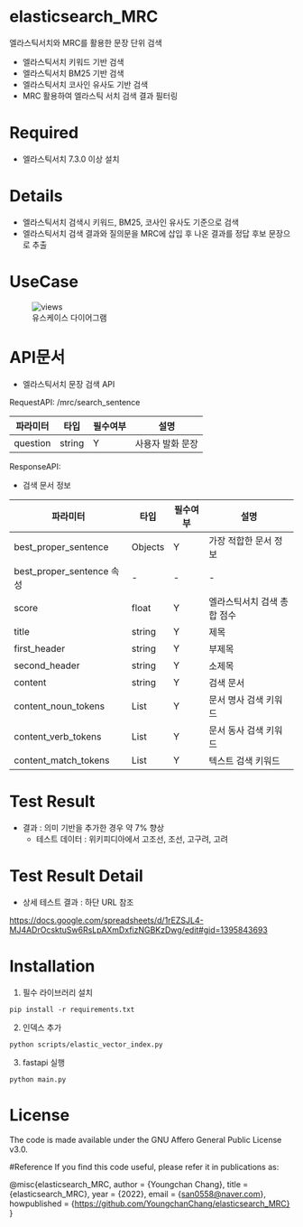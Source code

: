 # elasticsearch_MRC

엘라스틱서치와 MRC를 활용한 문장 단위 검색
- 엘라스틱서치 키워드 기반 검색
- 엘라스틱서치 BM25 기반 검색
- 엘라스틱서치 코사인 유사도 기반 검색
- MRC 활용하여 엘라스틱 서치 검색 결과 필터링

# Required
- 엘라스틱서치 7.3.0 이상 설치

# Details

- 엘라스틱서치 검색시 키워드, BM25, 코사인 유사도 기준으로 검색
- 엘라스틱서치 검색 결과와 질의문을 MRC에 삽입 후 나온 결과를 정답 후보 문장으로 추출 

# UseCase

<figure>
<img src=https://i.imgur.com/3euBjA6.png" alt="views">
<figcaption>유스케이스 다이어그램</figcaption>
</figure>

# API문서

- 엘라스틱서치 문장 검색 API

RequestAPI: /mrc/search_sentence


| 파라미터     | 타입     | 필수여부 | 설명        |
|----------|--------|------|-----------|
| question | string | Y    | 사용자 발화 문장 |


ResponseAPI:

- 검색 문서 정보

| 파라미터                    | 타입      | 필수여부 | 설명              |
|-------------------------|---------|------|-----------------|
| best_proper_sentence    | Objects | Y    | 가장 적합한 문서 정보    |
| best_proper_sentence 속성 | -       | -    | -               |
| score                   | float   | Y    | 엘라스틱서치 검색 총합 점수 |
| title                   | string  | Y    | 제목              |
| first_header            | string  | Y    | 부제목             |
| second_header           | string  | Y    | 소제목             |
| content                 | string  | Y    | 검색 문서           |
| content_noun_tokens     | List    | Y    | 문서 명사 검색 키워드    |
| content_verb_tokens     | List    | Y    | 문서 동사 검색 키워드    |
| content_match_tokens    | List    | Y    | 텍스트 검색 키워드      |

# Test Result

- 결과 : 의미 기반을 추가한 경우 약 7% 향상
  - 테스트 데이터 : 위키피디아에서 고조선, 조선, 고구려, 고려

# Test Result Detail

- 상세 테스트 결과 : 하단 URL 참조

https://docs.google.com/spreadsheets/d/1rEZSJL4-MJ4ADrOcsktuSw6RsLpAXmDxfizNGBKzDwg/edit#gid=1395843693

# Installation

1. 필수 라이브러리 설치

```
pip install -r requirements.txt
```

2. 인덱스 추가

```
python scripts/elastic_vector_index.py
```

3. fastapi 실행

```
python main.py
```

# License

The code is made available under the GNU Affero General Public License v3.0.

#Reference
If you find this code useful, please refer it in publications as:

@misc{elasticsearch_MRC,
  author = {Youngchan Chang},
  title = {elasticsearch_MRC},
  year = {2022},
  email = {san0558@naver.com},
  howpublished = {https://github.com/YoungchanChang/elasticsearch_MRC}
}